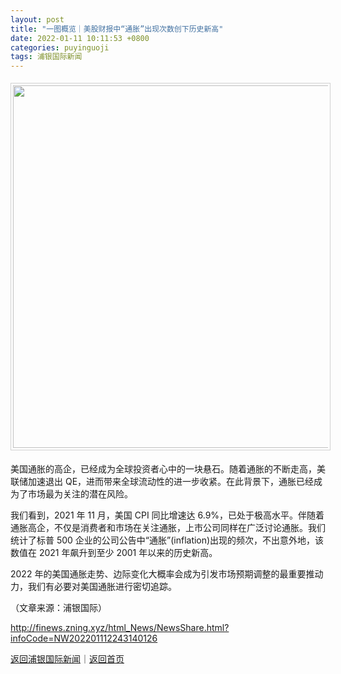 ```yaml
---
layout: post
title: "一图概览｜美股财报中“通胀”出现次数创下历史新高"
date: 2022-01-11 10:11:53 +0800
categories: puyinguoji
tags: 浦银国际新闻
---
```

<center><img src="https://dfscdn.dfcfw.com/download/D24938328979958274066_w970h507.jpg" width="580" emheight="303" style="border:#d1d1d1 1px solid;padding:3px;margin:5px 0;" /></center><p>美国通胀的高企，已经成为全球投资者心中的一块悬石。随着通胀的不断走高，美联储加速退出 QE，进而带来全球流动性的进一步收紧。在此背景下，通胀已经成为了市场最为关注的潜在风险。</p><p>我们看到，2021 年 11 月，美国 CPI 同比增速达 6.9%，已处于极高水平。伴随着通胀高企，不仅是消费者和市场在关注通胀，上市公司同样在广泛讨论通胀。我们统计了标普 500 企业的公司公告中“通胀”(inflation)出现的频次，不出意外地，该数值在 2021 年飙升到至少 2001 年以来的历史新高。</p><p>2022 年的美国通胀走势、边际变化大概率会成为引发市场预期调整的最重要推动力，我们有必要对美国通胀进行密切追踪。</p><p class="em_media">（文章来源：浦银国际）</p>

<http://finews.zning.xyz/html_News/NewsShare.html?infoCode=NW202201112243140126>

[返回浦银国际新闻](//finews.withounder.com/category/puyinguoji.html)｜[返回首页](//finews.withounder.com/)
